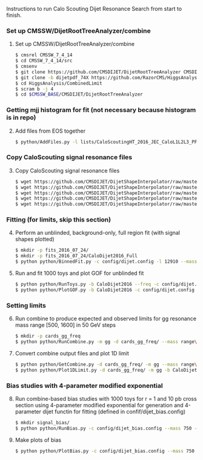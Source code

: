 
Instructions to run Calo Scouting Dijet Resonance Search from start to finish.

### Set up CMSSW/DijetRootTreeAnalyzer/combine
1. Set up CMSSW/DijetRootTreeAnalyzer/combine
    
    ```sh
    $ cmsrel CMSSW_7_4_14
    $ cd CMSSW_7_4_14/src
    $ cmsenv
    $ git clone https://github.com/CMSDIJET/DijetRootTreeAnalyzer CMSDIJET/DijetRootTreeAnalyzer
    $ git clone -b dijetpdf_74X https://github.com/RazorCMS/HiggsAnalysis-CombinedLimit HiggsAnalysis/CombinedLimit
    $ cd HiggsAnalysis/CombinedLimit
    $ scram b -j 4
    $ cd $CMSSW_BASE/CMSDIJET/DijetRootTreeAnalyzer
    ```
    
### Getting mjj histogram for fit (not necessary because histogram is in repo)
2. Add files from EOS together
    
    ```sh
    $ python/AddFiles.py -l lists/CaloScoutingHT_2016_JEC_CaloL1L2L3_PFL2L3Residual_NewBiasCorrected_Golden12910pb_20160723_003113_reduced_skim.txt  -o inputs/data_CaloScoutingHT_Run2016BCD_NewBiasCorrected_Golden12910pb_CaloDijet2016.root
    ```

### Copy CaloScouting signal resonance files
3. Copy CaloScouting signal resonance files
    
    ```sh
    $ wget https://github.com/CMSDIJET/DijetShapeInterpolator/raw/master/ResonanceShapes_gg_13TeV_CaloScouting_Spring16.root -P inputs/
    $ wget https://github.com/CMSDIJET/DijetShapeInterpolator/raw/master/ResonanceShapes_gg_13TeV_CaloScouting_Spring16_JERUP.root -P inputs/
    $ wget https://github.com/CMSDIJET/DijetShapeInterpolator/raw/master/ResonanceShapes_gg_13TeV_CaloScouting_Spring16_JERDOWN.root -P inputs/
    $ wget https://github.com/CMSDIJET/DijetShapeInterpolator/raw/master/ResonanceShapes_gg_13TeV_CaloScouting_Spring16_JESUP.root -P inputs/
    $ wget https://github.com/CMSDIJET/DijetShapeInterpolator/raw/master/ResonanceShapes_gg_13TeV_CaloScouting_Spring16_JESDOWN.root -P inputs/
    ```

### Fitting (for limits, skip this section)
4. Perform an unblinded, background-only, full region fit (with signal shapes plotted)
    
    ```sh
	$ mkdir -p fits_2016_07_24/
    $ mkdir -p fits_2016_07_24/CaloDijet2016_Full
    $ python python/BinnedFit.py -c config/dijet.config -l 12910 --mass 750_1200_1600 -m gg_qg_qq --xsec 9.5_8.2e-1_2.2e-1 -s inputs/ResonanceShapes_gg_13TeV_CaloScouting_Spring16.root inputs/data_CaloScoutingHT_Run2016BCD_NewBiasCorrectedFlat_Golden12910pb_CaloDijet2016.root -b CaloDijet2016 -d fits_2016_07_24/CaloDijet2016_Full/ --fit-spectrum
    ```
	
5. Run and fit 1000 toys and plot GOF for unblinded fit
    
    ```sh
    $ python python/RunToys.py -b CaloDijet2016 --freq -c config/dijet.config --lumi 12910 --fit-region Full  -d fits_2016_07_24/CaloDijet2016_Full/ -i fits_2016_07_24/CaloDijet2016_Full/DijetFitResults_CaloDijet2016.root  -t 1000 -s 0
    $ python python/PlotGOF.py -b CaloDijet2016 -c config/dijet.config -d fits_2016_07_24/CaloDijet2016_Full/ -t fits_2016_07_24/CaloDijet2016_Full/toys_Freq_s0_CaloDijet2016.root -l 12910 --data
    ```
	
### Setting limits
6. Run combine to produce expected and observed limits for gg resonance mass range [500, 1600] in 50 GeV steps 
    
    ```sh
    $ mkdir -p cards_gg_freq
    $ python python/RunCombine.py -m gg -d cards_gg_freq/ --mass range\(500,1650,50\) -c config/dijet.config -i inputs/DijetFitResults.root -b CaloDijet2016 --rMax 20 --xsec 10 -l 12.910
    ```

7. Convert combine output files and plot 1D limit
    ```sh
	$ python python/GetCombine.py -d cards_gg_freq/ -m gg --mass range\(500,1650,50\) -b CaloDijet2016 --xsec 10 -l 12.910
    $ python python/Plot1DLimit.py -d cards_gg_freq/ -m gg -b CaloDijet2016 -l 12.910 --massMin 600 --massMax 1600 --xsecMin 1e-3 --xsecMax 1e5
    ```

### Bias studies with 4-parameter modified exponential 
8. Run combine-based bias studies with 1000 toys for r = 1 and 10 pb cross section using 4-parameter modified exponential for generation and 4-parameter dijet functin for fitting (defined in confif/dijet_bias.config)

    ```sh
    $ mkdir signal_bias/
    $ python python/RunBias.py -c config/dijet_bias.config --mass 750 -m gg -d signal_bias/ -r 1 -l 12.910 --xsec 10 -t 1000 --gen-pdf modexp  --fit-pdf fourparam
    ```
9. Make plots of bias

    ```sh
    $ python python/PlotBias.py -c config/dijet_bias.config --mass 750 -m gg -d signal_bias/ -r 1 -l 12.910 --xsec 10 -t 1000 --gen-pdf modexp  --fit-pdf fourparam
    ```


